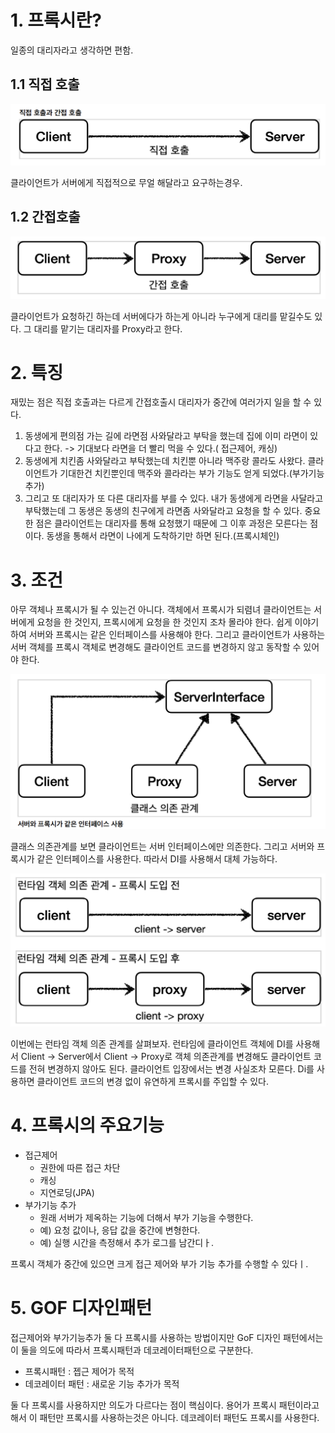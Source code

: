  # 1. 프록시란?
 일종의 대리자라고 생각하면 편함.
## 1.1 직접 호출
<img src="./img/direct.png">

클라이언트가 서버에게 직접적으로 무얼 해달라고 요구하는경우.

## 1.2 간접호출
<img src="./img/proxy.png">

클라이언트가 요청하긴 하는데 서버에다가 하는게 아니라 누구에게 대리를 맡길수도 있다.
그 대리를 맡기는 대리자를 Proxy라고 한다.

# 2. 특징
재밌는 점은 직접 호출과는 다르게 간접호출시 대리자가 중간에 여러가지 일을 할 수 있다.
1. 동생에게 편의점 가는 길에 라면점 사와달라고 부탁을 했는데 집에 이미 라면이 있다고 한다. -> 기대보다 라면을 더 빨리 먹을 수 있다.( 접근제어, 캐싱)
2. 동생에게 치킨좀 사와달라고 부탁했는데 치킨뿐 아니라 맥주랑 콜라도 사왔다. 클라이언트가 기대한건 치킨뿐인데 맥주와 콜라라는 부가 기능도 얻게 되었다.(부가기능 추가)
3. 그리고 또 대리자가 또 다른 대리자를 부를 수 있다. 내가 동생에게 라면을 사달라고 부탁했는데 그 동생은 동생의 친구에게 라면좀 사와달라고 요청을 할 수 있다.
중요한 점은 클라이언트는 대리자를 통해 요청했기 때문에 그 이후 과정은 모른다는 점이다. 동생을 통해서 라면이 나에게 도착하기만 하면 된다.(프록시체인)


# 3. 조건
아무 객체나 프록시가 될 수 있는건 아니다.
객체에서 프록시가 되렴녀 클라이언트는 서버에게 요청을 한 것인지, 프록시에게 요청을 한 것인지 조차 몰라야 한다.
쉽게 이야기하여 서버와 프록시는 같은 인터페이스를 사용해야 한다. 그리고 클라이언트가 사용하는 서버 객체를 프록시 객체로 변경해도 클라이언트 코드를 변경하지 않고 동작할 수 있어야 한다.

<img src="./img/interface.png">

클래스 의존관계를 보면 클라이언트는 서버 인터페이스에만 의존한다. 그리고 서버와 프록시가 같은 인터페이스를 사용한다. 따라서 DI를 사용해서 대체 가능하다.

<img src="img/ba.png">

이번에는 런타임 객체 의존 관계를 살펴보자. 런타임에 클라이언트 객체에 DI를 사용해서 Client -> Server에서 Client -> Proxy로 객체 의존관계를 
변경해도 클라이언트 코드를 전혀 변경하지 않아도 된다. 클라이언트 입장에서는 변경 사실조차 모른다.
Di를 사용하면 클라이언트 코드의 변경 없이 유연하게 프록시를 주입할 수 있다.

# 4. 프록시의 주요기능
* 접근제어
  * 권한에 따른 접근 차단
  * 캐싱
  * 지연로딩(JPA)
* 부가기능 추가
  * 원래 서버가 제옥하는 기능에 더해서 부가 기능을 수행한다.
  * 예) 요청 값이나, 응답 값을 중간에 변형한다.
  * 예) 실행 시간을 측정해서 추가 로그를 남간디ㅏ.

프록시 객체가 중간에 있으면 크게 접근 제어와 부가 기능 추가를 수행할 수 있다ㅣ.


# 5. GOF 디자인패턴
접근제어와 부가기능추가 둘 다 프록시를 사용하는 방법이지만 GoF 디자인 패턴에서는 이 둘을 의도에 따라서
프록시패턴과 데코레이터패턴으로 구분한다.
* 프록시패턴 : 젭근 제어가 목적
* 데코레이터 패턴 : 새로운 기능 추가가 목적

둘 다 프록시를 사용하지만 의도가 다르다는 점이 핵심이다.  용어가 프록시 패턴이라고 해서 이 패턴만 프록시를 사용하는것은 아니다.
데코레이터 패턴도 프록시를 사용한다.